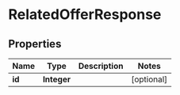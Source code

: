 

# RelatedOfferResponse


## Properties

| Name | Type | Description | Notes |
|------------ | ------------- | ------------- | -------------|
|**id** | **Integer** |  |  [optional] |



